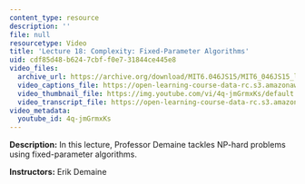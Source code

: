 ```yaml
---
content_type: resource
description: ''
file: null
resourcetype: Video
title: 'Lecture 18: Complexity: Fixed-Parameter Algorithms'
uid: cdf85d48-b624-7cbf-f0e7-31844ce445e8
video_files:
  archive_url: https://archive.org/download/MIT6.046JS15/MIT6_046JS15_lec18_300k.mp4
  video_captions_file: https://open-learning-course-data-rc.s3.amazonaws.com/6-046j-design-and-analysis-of-algorithms-spring-2015/910376eca1255e5b8e4efcd5d8da773b_4q-jmGrmxKs.vtt
  video_thumbnail_file: https://img.youtube.com/vi/4q-jmGrmxKs/default.jpg
  video_transcript_file: https://open-learning-course-data-rc.s3.amazonaws.com/6-046j-design-and-analysis-of-algorithms-spring-2015/b145855395face57d2bdd372c51f91cd_4q-jmGrmxKs.pdf
video_metadata:
  youtube_id: 4q-jmGrmxKs
---
```


**Description:** In this lecture, Professor Demaine tackles NP-hard problems using fixed-parameter algorithms.

**Instructors:** Erik Demaine